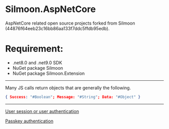# Silmoon.AspNetCore

AspNetCore related open source projects forked from Silmoon (44876f64eeb23c16bb86aa133f7ddc5ffdb95edb).

# Requirement:

* .net8.0 and .net9.0 SDK
* NuGet package Silmoon
* NuGet package Silmoon.Extension

---
Many JS calls return objects that are generally the following.

```json
{ Success: "#Boolean"; Message: "#String"; Data: "#Object" }
```
---


[User session or user authentication](README/Userauth.md)

[Passkey authentication](README/Passkey.md)